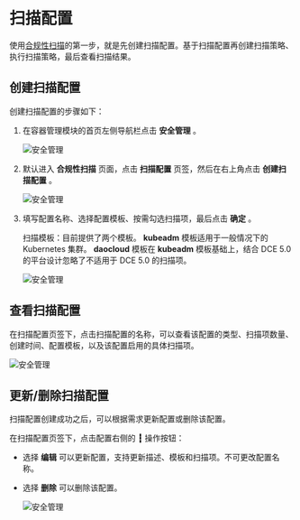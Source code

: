 # 扫描配置

使用[合规性扫描](../index.md)的第一步，就是先创建扫描配置。基于扫描配置再创建扫描策略、执行扫描策略，最后查看扫描结果。

## 创建扫描配置

创建扫描配置的步骤如下：

1. 在容器管理模块的首页左侧导航栏点击 __安全管理__ 。

    ![安全管理](https://docs.daocloud.io/daocloud-docs-images/docs/zh/docs/kpanda/user-guide/images/security01.png)

2. 默认进入 __合规性扫描__ 页面，点击 __扫描配置__ 页签，然后在右上角点击 __创建扫描配置__ 。
  
    ![安全管理](https://docs.daocloud.io/daocloud-docs-images/docs/zh/docs/kpanda/user-guide/images/security02.png)

3. 填写配置名称、选择配置模板、按需勾选扫描项，最后点击 __确定__ 。

    扫描模板：目前提供了两个模板。 __kubeadm__ 模板适用于一般情况下的 Kubernetes 集群。 __daocloud__ 模板在 __kubeadm__ 模板基础上，结合 DCE 5.0 的平台设计忽略了不适用于 DCE 5.0 的扫描项。

    ![安全管理](https://docs.daocloud.io/daocloud-docs-images/docs/zh/docs/kpanda/user-guide/images/security03.png)

## 查看扫描配置

在扫描配置页签下，点击扫描配置的名称，可以查看该配置的类型、扫描项数量、创建时间、配置模板，以及该配置启用的具体扫描项。

![安全管理](https://docs.daocloud.io/daocloud-docs-images/docs/zh/docs/kpanda/user-guide/images/security04.png)

## 更新/删除扫描配置

扫描配置创建成功之后，可以根据需求更新配置或删除该配置。

在扫描配置页签下，点击配置右侧的 __┇__ 操作按钮：

- 选择 __编辑__ 可以更新配置，支持更新描述、模板和扫描项。不可更改配置名称。
- 选择 __删除__ 可以删除该配置。

    ![安全管理](https://docs.daocloud.io/daocloud-docs-images/docs/zh/docs/kpanda/user-guide/images/security04.png)

